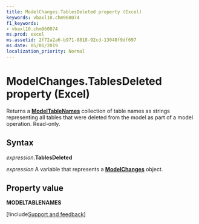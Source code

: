 ```yaml
---
title: ModelChanges.TablesDeleted property (Excel)
keywords: vbaxl10.chm960074
f1_keywords:
- vbaxl10.chm960074
ms.prod: excel
ms.assetid: 2f72a2a6-b971-8818-92cd-13048f9df697
ms.date: 05/01/2019
localization_priority: Normal
---
```



# ModelChanges.TablesDeleted property (Excel)

Returns a **[ModelTableNames](Excel.modeltablenames.md)** collection of table names as strings representing all tables that were deleted from the model as part of a model operation. Read-only.


## Syntax

_expression_.**TablesDeleted**

_expression_ A variable that represents a **[ModelChanges](Excel.modelchanges.md)** object.


## Property value

**MODELTABLENAMES**




[!include[Support and feedback](~/includes/feedback-boilerplate.md)]